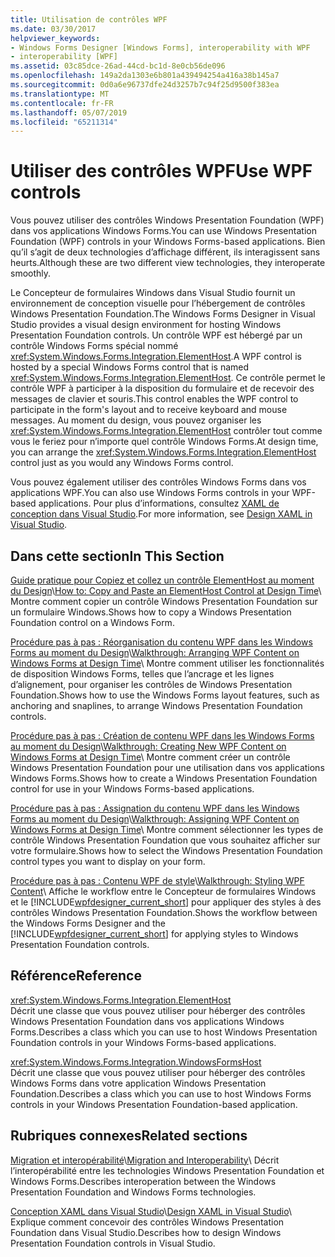 ```yaml
---
title: Utilisation de contrôles WPF
ms.date: 03/30/2017
helpviewer_keywords:
- Windows Forms Designer [Windows Forms], interoperability with WPF
- interoperability [WPF]
ms.assetid: 03c85dce-26ad-44cd-bc1d-8e0cb56de096
ms.openlocfilehash: 149a2da1303e6b801a439494254a416a38b145a7
ms.sourcegitcommit: 0d0a6e96737dfe24d3257b7c94f25d9500f383ea
ms.translationtype: MT
ms.contentlocale: fr-FR
ms.lasthandoff: 05/07/2019
ms.locfileid: "65211314"
---
```

# <a name="use-wpf-controls"></a><span data-ttu-id="2f309-102">Utiliser des contrôles WPF</span><span class="sxs-lookup"><span data-stu-id="2f309-102">Use WPF controls</span></span>

<span data-ttu-id="2f309-103">Vous pouvez utiliser des contrôles Windows Presentation Foundation (WPF) dans vos applications Windows Forms.</span><span class="sxs-lookup"><span data-stu-id="2f309-103">You can use Windows Presentation Foundation (WPF) controls in your Windows Forms-based applications.</span></span> <span data-ttu-id="2f309-104">Bien qu’il s’agit de deux technologies d’affichage différent, ils interagissent sans heurts.</span><span class="sxs-lookup"><span data-stu-id="2f309-104">Although these are two different view technologies, they interoperate smoothly.</span></span>

<span data-ttu-id="2f309-105">Le Concepteur de formulaires Windows dans Visual Studio fournit un environnement de conception visuelle pour l’hébergement de contrôles Windows Presentation Foundation.</span><span class="sxs-lookup"><span data-stu-id="2f309-105">The Windows Forms Designer in Visual Studio provides a visual design environment for hosting Windows Presentation Foundation controls.</span></span> <span data-ttu-id="2f309-106">Un contrôle WPF est hébergé par un contrôle Windows Forms spécial nommé <xref:System.Windows.Forms.Integration.ElementHost>.</span><span class="sxs-lookup"><span data-stu-id="2f309-106">A WPF control is hosted by a special Windows Forms control that is named <xref:System.Windows.Forms.Integration.ElementHost>.</span></span> <span data-ttu-id="2f309-107">Ce contrôle permet le contrôle WPF à participer à la disposition du formulaire et de recevoir des messages de clavier et souris.</span><span class="sxs-lookup"><span data-stu-id="2f309-107">This control enables the WPF control to participate in the form's layout and to receive keyboard and mouse messages.</span></span> <span data-ttu-id="2f309-108">Au moment du design, vous pouvez organiser les <xref:System.Windows.Forms.Integration.ElementHost> contrôler tout comme vous le feriez pour n’importe quel contrôle Windows Forms.</span><span class="sxs-lookup"><span data-stu-id="2f309-108">At design time, you can arrange the <xref:System.Windows.Forms.Integration.ElementHost> control just as you would any Windows Forms control.</span></span>

<span data-ttu-id="2f309-109">Vous pouvez également utiliser des contrôles Windows Forms dans vos applications WPF.</span><span class="sxs-lookup"><span data-stu-id="2f309-109">You can also use Windows Forms controls in your WPF-based applications.</span></span> <span data-ttu-id="2f309-110">Pour plus d’informations, consultez [XAML de conception dans Visual Studio](/visualstudio/designers/designing-xaml-in-visual-studio).</span><span class="sxs-lookup"><span data-stu-id="2f309-110">For more information, see [Design XAML in Visual Studio](/visualstudio/designers/designing-xaml-in-visual-studio).</span></span>

## <a name="in-this-section"></a><span data-ttu-id="2f309-111">Dans cette section</span><span class="sxs-lookup"><span data-stu-id="2f309-111">In This Section</span></span>

<span data-ttu-id="2f309-112">[Guide pratique pour Copiez et collez un contrôle ElementHost au moment du Design](how-to-copy-and-paste-an-elementhost-control-at-design-time.md)\\</span><span class="sxs-lookup"><span data-stu-id="2f309-112">[How to: Copy and Paste an ElementHost Control at Design Time](how-to-copy-and-paste-an-elementhost-control-at-design-time.md)\\</span></span>
<span data-ttu-id="2f309-113">Montre comment copier un contrôle Windows Presentation Foundation sur un formulaire Windows.</span><span class="sxs-lookup"><span data-stu-id="2f309-113">Shows how to copy a Windows Presentation Foundation control on a Windows Form.</span></span>

<span data-ttu-id="2f309-114">[Procédure pas à pas : Réorganisation du contenu WPF dans les Windows Forms au moment du Design](walkthrough-arranging-wpf-content-on-windows-forms-at-design-time.md)\\</span><span class="sxs-lookup"><span data-stu-id="2f309-114">[Walkthrough: Arranging WPF Content on Windows Forms at Design Time](walkthrough-arranging-wpf-content-on-windows-forms-at-design-time.md)\\</span></span>
<span data-ttu-id="2f309-115">Montre comment utiliser les fonctionnalités de disposition Windows Forms, telles que l’ancrage et les lignes d’alignement, pour organiser les contrôles de Windows Presentation Foundation.</span><span class="sxs-lookup"><span data-stu-id="2f309-115">Shows how to use the Windows Forms layout features, such as anchoring and snaplines, to arrange Windows Presentation Foundation controls.</span></span>

<span data-ttu-id="2f309-116">[Procédure pas à pas : Création de contenu WPF dans les Windows Forms au moment du Design](walkthrough-creating-new-wpf-content-on-windows-forms-at-design-time.md)\\</span><span class="sxs-lookup"><span data-stu-id="2f309-116">[Walkthrough: Creating New WPF Content on Windows Forms at Design Time](walkthrough-creating-new-wpf-content-on-windows-forms-at-design-time.md)\\</span></span>
<span data-ttu-id="2f309-117">Montre comment créer un contrôle Windows Presentation Foundation pour une utilisation dans vos applications Windows Forms.</span><span class="sxs-lookup"><span data-stu-id="2f309-117">Shows how to create a Windows Presentation Foundation control for use in your Windows Forms-based applications.</span></span>

<span data-ttu-id="2f309-118">[Procédure pas à pas : Assignation du contenu WPF dans les Windows Forms au moment du Design](walkthrough-assigning-wpf-content-on-windows-forms-at-design-time.md)\\</span><span class="sxs-lookup"><span data-stu-id="2f309-118">[Walkthrough: Assigning WPF Content on Windows Forms at Design Time](walkthrough-assigning-wpf-content-on-windows-forms-at-design-time.md)\\</span></span>
<span data-ttu-id="2f309-119">Montre comment sélectionner les types de contrôle Windows Presentation Foundation que vous souhaitez afficher sur votre formulaire.</span><span class="sxs-lookup"><span data-stu-id="2f309-119">Shows how to select the Windows Presentation Foundation control types you want to display on your form.</span></span>

<span data-ttu-id="2f309-120">[Procédure pas à pas : Contenu WPF de style](walkthrough-styling-wpf-content.md)\\</span><span class="sxs-lookup"><span data-stu-id="2f309-120">[Walkthrough: Styling WPF Content](walkthrough-styling-wpf-content.md)\\</span></span>
<span data-ttu-id="2f309-121">Affiche le workflow entre le Concepteur de formulaires Windows et le [!INCLUDE[wpfdesigner_current_short](../../../../includes/wpfdesigner-current-short-md.md)] pour appliquer des styles à des contrôles Windows Presentation Foundation.</span><span class="sxs-lookup"><span data-stu-id="2f309-121">Shows the workflow between the Windows Forms Designer and the [!INCLUDE[wpfdesigner_current_short](../../../../includes/wpfdesigner-current-short-md.md)] for applying styles to Windows Presentation Foundation controls.</span></span>

## <a name="reference"></a><span data-ttu-id="2f309-122">Référence</span><span class="sxs-lookup"><span data-stu-id="2f309-122">Reference</span></span>

<xref:System.Windows.Forms.Integration.ElementHost>\
<span data-ttu-id="2f309-123">Décrit une classe que vous pouvez utiliser pour héberger des contrôles Windows Presentation Foundation dans vos applications Windows Forms.</span><span class="sxs-lookup"><span data-stu-id="2f309-123">Describes a class which you can use to host Windows Presentation Foundation controls in your Windows Forms-based applications.</span></span>

<xref:System.Windows.Forms.Integration.WindowsFormsHost>\
<span data-ttu-id="2f309-124">Décrit une classe que vous pouvez utiliser pour héberger des contrôles Windows Forms dans votre application Windows Presentation Foundation.</span><span class="sxs-lookup"><span data-stu-id="2f309-124">Describes a class which you can use to host Windows Forms controls in your Windows Presentation Foundation-based application.</span></span>

## <a name="related-sections"></a><span data-ttu-id="2f309-125">Rubriques connexes</span><span class="sxs-lookup"><span data-stu-id="2f309-125">Related sections</span></span>

<span data-ttu-id="2f309-126">[Migration et interopérabilité](../../wpf/advanced/migration-and-interoperability.md)\\</span><span class="sxs-lookup"><span data-stu-id="2f309-126">[Migration and Interoperability](../../wpf/advanced/migration-and-interoperability.md)\\</span></span>
<span data-ttu-id="2f309-127">Décrit l’interopérabilité entre les technologies Windows Presentation Foundation et Windows Forms.</span><span class="sxs-lookup"><span data-stu-id="2f309-127">Describes interoperation between the Windows Presentation Foundation and Windows Forms technologies.</span></span>

<span data-ttu-id="2f309-128">[Conception XAML dans Visual Studio](/visualstudio/designers/designing-xaml-in-visual-studio)\\</span><span class="sxs-lookup"><span data-stu-id="2f309-128">[Design XAML in Visual Studio](/visualstudio/designers/designing-xaml-in-visual-studio)\\</span></span>
<span data-ttu-id="2f309-129">Explique comment concevoir des contrôles Windows Presentation Foundation dans Visual Studio.</span><span class="sxs-lookup"><span data-stu-id="2f309-129">Describes how to design Windows Presentation Foundation controls in Visual Studio.</span></span>
